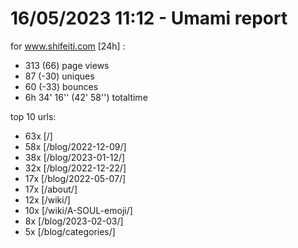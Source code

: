 # 16/05/2023 11:12 - Umami report
for www.shifeiti.com [24h] :

 - 313 (66) page views
 - 87 (-30) uniques
 - 60 (-33) bounces
 - 6h 34' 16'' (42' 58'') totaltime


top 10 urls:
 - 63x [/]
 - 58x [/blog/2022-12-09/]
 - 38x [/blog/2023-01-12/]
 - 32x [/blog/2022-12-22/]
 - 17x [/blog/2022-05-07/]
 - 17x [/about/]
 - 12x [/wiki/]
 - 10x [/wiki/A-SOUL-emoji/]
 - 8x [/blog/2023-02-03/]
 - 5x [/blog/categories/]


